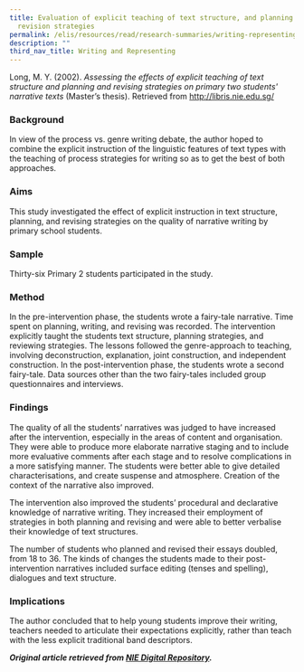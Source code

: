 ```yaml
---
title: Evaluation of explicit teaching of text structure, and planning and
  revision strategies
permalink: /elis/resources/read/research-summaries/writing-representing/evaluation-of-teaching-and-strategies/
description: ""
third_nav_title: Writing and Representing
---
```

Long, M. Y. (2002). _Assessing the effects of explicit teaching of text structure and planning and revising strategies on primary two students' narrative texts_ (Master’s thesis). Retrieved from http://libris.nie.edu.sg/

### Background

In view of the process vs. genre writing debate, the author hoped to combine the explicit instruction of the linguistic features of text types with the teaching of process strategies for writing so as to get the best of both approaches.

### Aims

This study investigated the effect of explicit instruction in text structure, planning, and revising strategies on the quality of narrative writing by primary school students.

### Sample

Thirty-six Primary 2 students participated in the study.

### Method

In the pre-intervention phase, the students wrote a fairy-tale narrative. Time spent on planning, writing, and revising was recorded. The intervention explicitly taught the students text structure, planning strategies, and reviewing strategies. The lessons followed the genre-approach to teaching, involving deconstruction, explanation, joint construction, and independent construction. In the post-intervention phase, the students wrote a second fairy-tale. Data sources other than the two fairy-tales included group questionnaires and interviews.

### Findings

The quality of all the students’ narratives was judged to have increased after the intervention, especially in the areas of content and organisation. They were able to produce more elaborate narrative staging and to include more evaluative comments after each stage and to resolve complications in a more satisfying manner. The students were better able to give detailed characterisations, and create suspense and atmosphere. Creation of the context of the narrative also improved.

The intervention also improved the students’ procedural and declarative knowledge of narrative writing. They increased their employment of strategies in both planning and revising and were able to better verbalise their knowledge of text structures.

The number of students who planned and revised their essays doubled, from 18 to 36. The kinds of changes the students made to their post-intervention narratives included surface editing (tenses and spelling), dialogues and text structure.

### Implications

The author concluded that to help young students improve their writing, teachers needed to articulate their expectations explicitly, rather than teach with the less explicit traditional band descriptors.


**_Original article retrieved from [NIE Digital Repository](https://repository.nie.edu.sg/)._**
